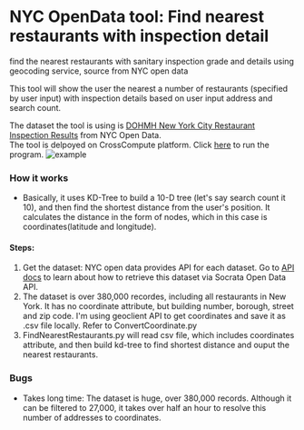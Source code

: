 
# NYC OpenData tool: Find nearest restaurants with inspection detail
find the nearest restaurants with sanitary inspection grade and details using geocoding service, source from NYC open data

This tool will show the user the nearest a number of restaurants (specified by user input) with inspection details based on user input address and search count.

The dataset the tool is using is [DOHMH New York City Restaurant Inspection Results](https://data.cityofnewyork.us/Health/DOHMH-New-York-City-Restaurant-Inspection-Results/43nn-pn8j) from NYC Open Data.  
The tool is delpoyed on CrossCompute platform. Click [here](https://crosscompute.com/t/YLhMnMnpMLvaCXwa8MNFpr4h6OyKdmWp) to run the program.
![example](http://wx2.sinaimg.cn/large/6a146209gy1fpjnl5o22uj20zx0eon43.jpg)

### How it works
* Basically, it uses KD-Tree to build a 10-D tree (let's say search count it 10), and then find the shortest distance from the user's position. It calculates the distance in the form of nodes, which in this case is coordinates(latitude and longitude). 

#### Steps:
1. Get the dataset: NYC open data provides API for each dataset. Go to [API docs](https://dev.socrata.com/foundry/data.cityofnewyork.us/9w7m-hzhe) to learn about how to retrieve this dataset via Socrata Open Data API. 
1. The dataset is over 380,000 recordes, including all restaurants in New York. It has no coordinate attribute, but building number, borough, street and zip code. I'm using geoclient API to get coordinates and save it as .csv file locally. Refer to ConvertCoordinate.py
1. FindNearestRestaurants.py will read csv file, which includes coordinates attribute, and then build kd-tree to find shortest distance and ouput the nearest restaurants.

### Bugs
* Takes long time: The dataset is huge, over 380,000 records. Although it can be filtered to 27,000, it takes over half an hour to resolve this number of addresses to coordinates. 


